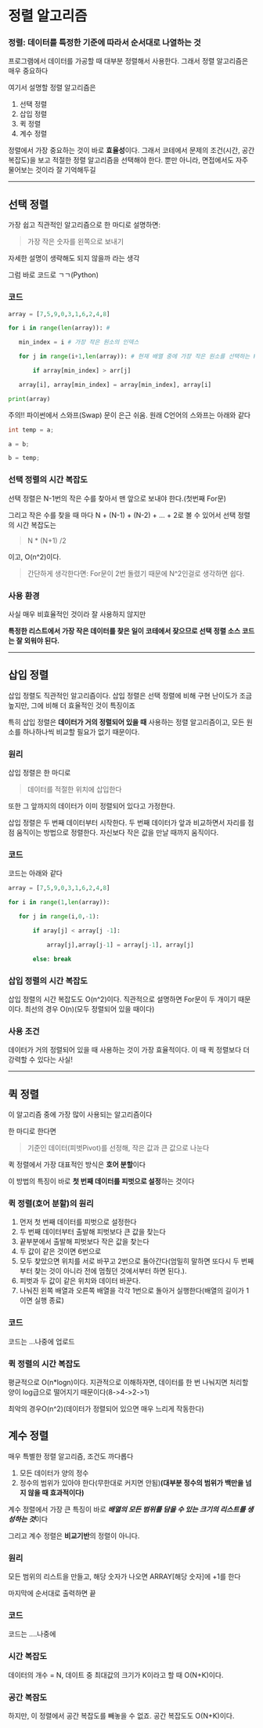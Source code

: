 # 정렬 알고리즘

### 정렬: 데이터를 특정한 기준에 따라서 순서대로 나열하는 것

프로그램에서 데이터를 가공할 때 대부분 정렬해서 사용한다. 그래서 정렬 알고리즘은 매우 중요하다

여기서 설명할 정렬 알고리즘은 

1. 선택 정렬
2. 삽입 정렬
3. 퀵 정렬
4. 계수 정렬

정렬에서 가장 중요하는 것이 바로 **효율성**이다. 그래서 코테에서 문제의 조건(시간, 공간 복잡도)을 보고 적절한 정렬 알고리즘을 선택해야 한다. 뿐만 아니라, 면접에서도 자주 물어보는 것이라 잘 기억해두길

----



## 선택 정렬

가장 쉽고 직관적인 알고리즘으로 한 마디로 설명하면:

> 가장 작은 숫자를 왼쪽으로 보내기

자세한 설명이 생략해도 되지 않을까 라는 생각

그럼 바로 코드로 ㄱㄱ(Python)

### 코드

```python
array = [7,5,9,0,3,1,6,2,4,8]

for i in range(len(array)): # 

​	min_index = i # 가장 작은 원소의 인덱스

​	for j in range(i+1,len(array)): # 현재 배열 중에 가장 작은 원소를 선택하는 For문

​		if array[min_index] > arr[j]

​	array[i], array[min_index] = array[min_index], array[i]

print(array)
```



주의!! 파이썬에서 스와프(Swap) 문이 은근 쉬움. 원래 C언어의  스와프는 아래와 같다

```c
int temp = a;

a = b;

b = temp;
```



### 선택 정렬의 시간 복잡도

선택 정렬은 N-1번의 작은 수를 찾아서 맨 앞으로 보내야 한다.(첫번째 For문)

그리고 작은 수를 찾을 때 마다  N + (N-1) + (N-2) + ... + 2로 볼 수 있어서 선택 정렬의 시간 복잡도는 

> N * (N+1) /2

이고, O(n^2)이다. 

> 간단하게 생각한다면: For문이 2번 돌렸기 때문에 N^2인걸로 생각하면 쉽다.

### 사용 환경

사실 매우 비효율적인 것이라 잘 사용하지 않지만

**특정한 리스트에서 가장 작은 데이터를 찾은 일이 코테에서 잦으므로 선택 정렬 소스 코드는 잘 외워야 된다.**

----

## 삽입 정렬

삽입 정렬도 직관적인 알고리즘이다. 삽입 정렬은 선택 정렬에 비해 구현 난이도가 조금 높지만, 그에 비해 더 효율적인 것이 특징이죠

특히 삽입 정렬은 **데이터가 거의 정렬되어 있을 때** 사용하는 정렬 알고리즘이고, 모든 원소를 하나하나씩 비교할 필요가 없기 때문이다.

### 원리

삽입 정렬은 한 마디로

> 데이터를 적절한 위치에 삽입한다

또한 그 앞까지의 데이터가 이미 정렬되어 있다고 가정한다.

삽입 정렬은 두 번째 데이터부터 시작한다. 두 번째 데이터가 앞과 비교하면서 자리를 점점 움직이는 방법으로 정렬한다. 자신보다 작은 값을 만날 때까지 움직이다.

### 코드

코드는 아래와 같다

```python
array = [7,5,9,0,3,1,6,2,4,8]

for i in range(1,len(array)):

​	for j in range(i,0,-1):

​		if aray[j] < array[j -1]:

​			array[j],array[j-1] = array[j-1], array[j]

​		else: break
```



### 삽입 정렬의 시간 복잡도

삽입 정렬의 시간 복잡도도 O(n^2)이다. 직관적으로 설명하면 For문이 두 개이기 때문이다. 최선의 경우 O(n)(모두 정렬되어 있을 때이다)

### 사용 조건

데이터가 거의 정렬되어 있을 때 사용하는 것이 가장 효율적이다. 이 때 퀵 정렬보다 더 강력할 수 있다는 사실!

----



## 퀵 정렬

이 알고리즘 중에 가장 많이 사용되는 알고리즘이다

한 마디로 한다면

> 기준인 데이터(피벗Pivot)를 선정해, 작은 값과 큰 값으로 나눈다

퀵 정렬에서 가장 대표적인 방식은 **호어 분할**이다

이 방법의 특징이 바로 **첫 번째 데이터를 피벗으로 설정**하는 것이다

### 퀵 정렬(호어 분할)의 원리

1. 먼저 첫 번째 데이터를 피벗으로 설정한다
2. 두 번째 데이터부터 출발해 피벗보다 큰 값을 찾는다
3. 끝부분에서 출발해 피벗보다 작은 값을 찾는다
4. 두 값이 같은 것이면 6번으로 
5. 모두 찾았으면 위치를 서로 바꾸고 2번으로 돌아간다(엄밀히 말하면 또다시 두 번째부터 찾는 것이 아니라 전에 멈췄던 것에서부터 하면 된다.).
6. 피벗과 두 값이 같은 위치와 데이터 바꾼다.
7. 나눠진 왼쪽 배열과 오른쪽 배열을 각각 1번으로 돌아거 실행한다(배열의 길이가 1이면 실행 종료)

### 코드 

코드는 ...나중에 업로드

### 퀵 정렬의 시간 복잡도

평균적으로 O(n*logn)이다. 지관적으로 이해하자면, 데이터를 한 번 나눠지면 처리할 양이 log급으로 떨어지기 때문이다(8->4->2->1)

최악의 경우O(n^2)(데이터가 정렬되어 있으면 매우 느리게 작동한다)



## 계수 정렬

매우 특별한 정렬 알고리즘, 조건도 까다롭다

1. 모든 데이터가 양의 정수
2. 정수의 범위가 있아야 한다(무한대로 커지면 안됨)**(대부분 정수의 범위가 백만을 넘지 않을 때 효과적이다)**

계수 정렬에서 가장 큰 특징이 바로 ***배열의 모든 범위를 담을 수 있는 크기의 리스트를 생성하는 것***이다

그리고 계수 정렬은 **비교기반**의 정렬이 아니다.

### 원리

모든 범위의 리스트을 만들고, 해당 숫자가 나오면 ARRAY[해당 숫자]에 +1를 한다

마지막에 순서대로 출력하면 끝

### 코드 

코드는 ....나중에

### 시간 복잡도

데이터의 개수 = N, 데이트 중 최대값의 크기가 K이라고 할 때 O(N+K)이다. 

### 공간 복잠도

하지만, 이 정렬에서 공간 복잡도를 빼놓을 수 없죠. 공간 복잡도도 O(N+K)이다. 










